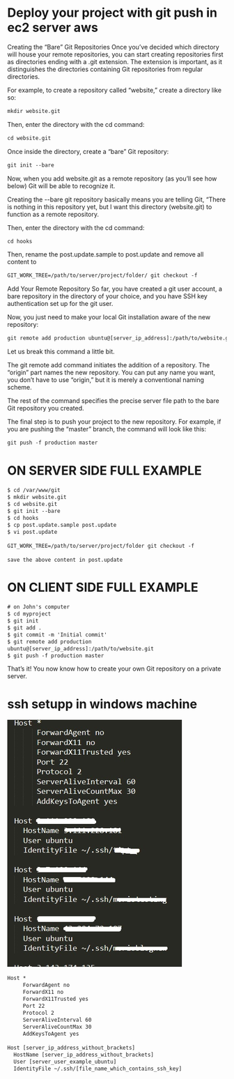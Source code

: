 # Deploy your project with git push in ec2 server aws

Creating the “Bare” Git Repositories
Once you’ve decided which directory will house your remote repositories, you can start creating repositories first as directories ending with a .git extension. The extension is important, as it distinguishes the directories containing Git repositories from regular directories.

For example, to create a repository called “website,” create a directory like so:

```html
mkdir website.git
```

Then, enter the directory with the cd command:
```html
cd website.git
```

Once inside the directory, create a “bare” Git repository:

```html
git init --bare
```

Now, when you add website.git as a remote repository (as you’ll see how below) Git will be able to recognize it.

Creating the --bare git repository basically means you are telling Git, “There is nothing in this repository yet, but I want this directory (website.git) to function as a remote repository.


Then, enter the directory with the cd command:
```html
cd hooks
```

Then, rename the post.update.sample to post.update and remove all content to 

```html
GIT_WORK_TREE=/path/to/server/project/folder/ git checkout -f
```


Add Your Remote Repository
So far, you have created a git user account, a bare repository in the directory of your choice, and you have SSH key authentication set up for the git user.

Now, you just need to make your local Git installation aware of the new repository:

```html
git remote add production ubuntu@[server_ip_address]:/path/to/website.git
```

Let us break this command a little bit.

The git remote add command initiates the addition of a repository. The “origin” part names the new repository. You can put any name you want, you don’t have to use “origin,” but it is merely a conventional naming scheme.

The rest of the command specifies the precise server file path to the bare Git repository you created.

The final step is to push your project to the new repository. For example, if you are pushing the “master” branch, the command will look like this:

```html
git push -f production master
```


# ON SERVER SIDE FULL EXAMPLE
```
$ cd /var/www/git
$ mkdir website.git
$ cd website.git
$ git init --bare
$ cd hooks
$ cp post.update.sample post.update
$ vi post.update

GIT_WORK_TREE=/path/to/server/project/folder git checkout -f

save the above content in post.update
```


# ON CLIENT SIDE FULL EXAMPLE
```
# on John's computer
$ cd myproject
$ git init
$ git add .
$ git commit -m 'Initial commit'
$ git remote add production ubuntu@[server_ip_address]:/path/to/website.git
$ git push -f production master
```



That’s it! You now know how to create your own Git repository on a private server.



# ssh setupp in windows machine

![alt text](https://github.com/pintuburman/deploy-your-project-with-git-push-in-ec2-server-aws/blob/main/ssh_config_file.jpg)


```
Host *
     ForwardAgent no
     ForwardX11 no
     ForwardX11Trusted yes
     Port 22
     Protocol 2
     ServerAliveInterval 60
     ServerAliveCountMax 30
     AddKeysToAgent yes

Host [server_ip_address_without_brackets]
  HostName [server_ip_address_without_brackets]
  User [server_user_example_ubuntu]
  IdentityFile ~/.ssh/[file_name_which_contains_ssh_key]
```




